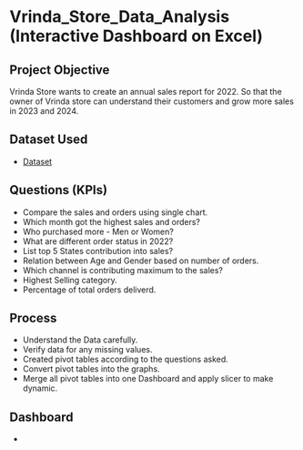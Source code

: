 # Vrinda_Store_Data_Analysis (Interactive Dashboard on Excel)

## Project Objective
Vrinda Store wants to create an annual sales report for 2022. So that the owner of Vrinda store can understand their customers and grow more sales in 2023 and 2024. 

## Dataset Used
- <a href="https://github.com/AkhilKumar3/Data-Analysis-Dashboard-on-Excel/blob/main/Vrinda%20Store%20Data%20Analysis.xlsx">Dataset</a>

## Questions (KPIs)
- Compare the sales and orders using single chart.
- Which month got the highest sales and orders?
- Who purchased more - Men or Women?
- What are different order status in 2022?
- List top 5 States contribution into sales?
- Relation between Age and Gender based on number of orders.
- Which channel is contributing maximum to the sales?
- Highest Selling category.
- Percentage of total orders deliverd.

## Process
- Understand the Data carefully.
- Verify data for any missing values.
- Created pivot tables according to the questions asked.
- Convert pivot tables into the graphs.
- Merge all pivot tables into one Dashboard and apply slicer to make dynamic.

## Dashboard
- <img href="https://github.com/AkhilKumar3/Data-Analysis-Dashboard-on-Excel/blob/main/Screenshot%20(103).png"/>
  
